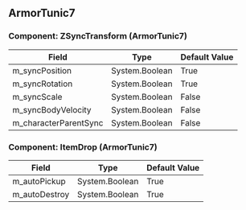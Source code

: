 ## ArmorTunic7

### Component: ZSyncTransform (ArmorTunic7)

|Field|Type|Default Value|
|-----|----|-------------|
|m_syncPosition|System.Boolean|True|
|m_syncRotation|System.Boolean|True|
|m_syncScale|System.Boolean|False|
|m_syncBodyVelocity|System.Boolean|False|
|m_characterParentSync|System.Boolean|False|

### Component: ItemDrop (ArmorTunic7)

|Field|Type|Default Value|
|-----|----|-------------|
|m_autoPickup|System.Boolean|True|
|m_autoDestroy|System.Boolean|True|

